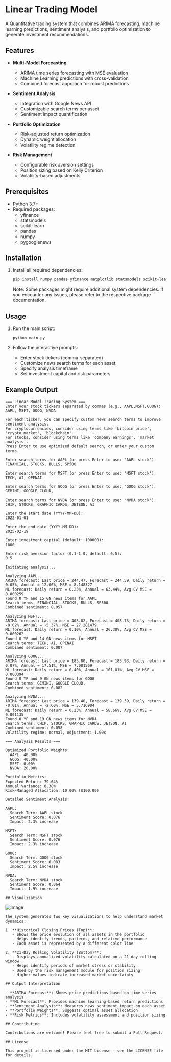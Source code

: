 # Linear Trading Model

A Quantitative trading system that combines ARIMA forecasting, machine learning predictions, sentiment analysis, and portfolio optimization to generate investment recommendations.

## Features

- **Multi-Model Forecasting**
  - ARIMA time series forecasting with MSE evaluation
  - Machine Learning predictions with cross-validation
  - Combined forecast approach for robust predictions

- **Sentiment Analysis**
  - Integration with Google News API
  - Customizable search terms per asset
  - Sentiment impact quantification

- **Portfolio Optimization**
  - Risk-adjusted return optimization
  - Dynamic weight allocation
  - Volatility regime detection

- **Risk Management**
  - Configurable risk aversion settings
  - Position sizing based on Kelly Criterion
  - Volatility-based adjustments

## Prerequisites

- Python 3.7+
- Required packages:
  - yfinance
  - statsmodels
  - scikit-learn
  - pandas
  - numpy
  - pygooglenews

## Installation

1. Install all required dependencies:
   ```bash
   pip install numpy pandas yfinance matplotlib statsmodels scikit-learn cvxpy textblob pygooglenews --upgrade
   ```

   Note: Some packages might require additional system dependencies. If you encounter any issues, please refer to the respective package documentation.

## Usage

1. Run the main script:
   ```bash
   python main.py
   ```

2. Follow the interactive prompts:
   - Enter stock tickers (comma-separated)
   - Customize news search terms for each asset
   - Specify analysis timeframe
   - Set investment capital and risk parameters

## Example Output

```
=== Linear Model Trading System ===
Enter your stock tickers separated by commas (e.g., AAPL,MSFT,GOOG):
AAPL, MSFT, GOOG, NVDA      

For each ticker, you can specify custom news search terms to improve sentiment analysis.
For cryptocurrencies, consider using terms like 'bitcoin price', 'crypto market', 'blockchain'.
For stocks, consider using terms like 'company earnings', 'market analysis'.
Press Enter to use optimized default search, or enter your custom terms.

Enter search terms for AAPL (or press Enter to use: 'AAPL stock'):
FINANCIAL, STOCKS, BULLS, SP500

Enter search terms for MSFT (or press Enter to use: 'MSFT stock'):
TECH, AI, OPENAI

Enter search terms for GOOG (or press Enter to use: 'GOOG stock'):
GEMINI, GOOGLE CLOUD, 

Enter search terms for NVDA (or press Enter to use: 'NVDA stock'):
CHIP, STOCKS, GRAPHIC CARDS, JETSON, AI

Enter the start date (YYYY-MM-DD):
2022-01-01

Enter the end date (YYYY-MM-DD):
2025-02-19

Enter investment capital (default: 100000):
1000

Enter risk aversion factor (0.1-1.0, default: 0.5):
0.5

Initiating analysis...

Analyzing AAPL...
ARIMA forecast: Last price = 244.47, Forecast = 244.59, Daily return = 0.05%, Annual = 12.06%, MSE = 8.148327
ML forecast: Daily return = 0.25%, Annual = 63.44%, Avg CV MSE = 0.000259
Found 0 YF and 15 GN news items for AAPL
Search terms: FINANCIAL, STOCKS, BULLS, SP500
Combined sentiment: 0.057

Analyzing MSFT...
ARIMA forecast: Last price = 408.82, Forecast = 408.73, Daily return = -0.02%, Annual = -5.37%, MSE = 27.281479
ML forecast: Daily return = 0.10%, Annual = 26.30%, Avg CV MSE = 0.000262
Found 0 YF and 14 GN news items for MSFT
Search terms: TECH, AI, OPENAI
Combined sentiment: 0.007

Analyzing GOOG...
ARIMA forecast: Last price = 185.80, Forecast = 185.93, Daily return = 0.07%, Annual = 17.51%, MSE = 7.081569
ML forecast: Daily return = 0.40%, Annual = 101.81%, Avg CV MSE = 0.000394
Found 0 YF and 9 GN news items for GOOG
Search terms: GEMINI, GOOGLE CLOUD, 
Combined sentiment: 0.082

Analyzing NVDA...
ARIMA forecast: Last price = 139.40, Forecast = 139.39, Daily return = -0.01%, Annual = -2.60%, MSE = 5.716904
ML forecast: Daily return = 0.23%, Annual = 58.66%, Avg CV MSE = 0.001135
Found 0 YF and 19 GN news items for NVDA
Search terms: CHIP, STOCKS, GRAPHIC CARDS, JETSON, AI
Combined sentiment: 0.058
Volatility regime: normal, Adjustment: 1.00x

=== Analysis Results ===

Optimized Portfolio Weights:
  AAPL: 40.00%
  GOOG: 40.00%
  MSFT: 0.00%
  NVDA: 20.00%

Portfolio Metrics:
Expected Return: 79.64%
Annual Variance: 8.38%
Risk-Managed Allocation: 10.00% ($100.00)

Detailed Sentiment Analysis:

AAPL:
  Search Term: AAPL stock
  Sentiment Score: 0.076
  Impact: 2.3% increase

MSFT:
  Search Term: MSFT stock
  Sentiment Score: 0.076
  Impact: 2.3% increase

GOOG:
  Search Term: GOOG stock
  Sentiment Score: 0.083
  Impact: 2.5% increase

NVDA:
  Search Term: NVDA stock
  Sentiment Score: 0.064
  Impact: 1.9% increase

## Visualization
```
![Image](https://github.com/user-attachments/assets/6e207636-f2a8-4d00-a516-24051f3185d9)

```
The system generates two key visualizations to help understand market dynamics:

1. **Historical Closing Prices (Top)**:
   - Shows the price evolution of all assets in the portfolio
   - Helps identify trends, patterns, and relative performance
   - Each asset is represented by a different color line

2. **21-Day Rolling Volatility (Bottom)**:
   - Displays annualized volatility calculated on a 21-day rolling window
   - Helps identify periods of market stress or stability
   - Used by the risk management module for position sizing
   - Higher values indicate increased market uncertainty

## Output Interpretation

- **ARIMA Forecast**: Shows price predictions based on time series analysis
- **ML Forecast**: Provides machine learning-based return predictions
- **Sentiment Analysis**: Measures news sentiment impact on each asset
- **Portfolio Weights**: Suggests optimal asset allocation
- **Risk Metrics**: Includes volatility assessment and position sizing

## Contributing

Contributions are welcome! Please feel free to submit a Pull Request.

## License

This project is licensed under the MIT License - see the LICENSE file for details.
